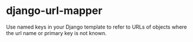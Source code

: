 django-url-mapper
=================

Use named keys in your Django template to refer to URLs of objects where the url name or primary key is not known.
